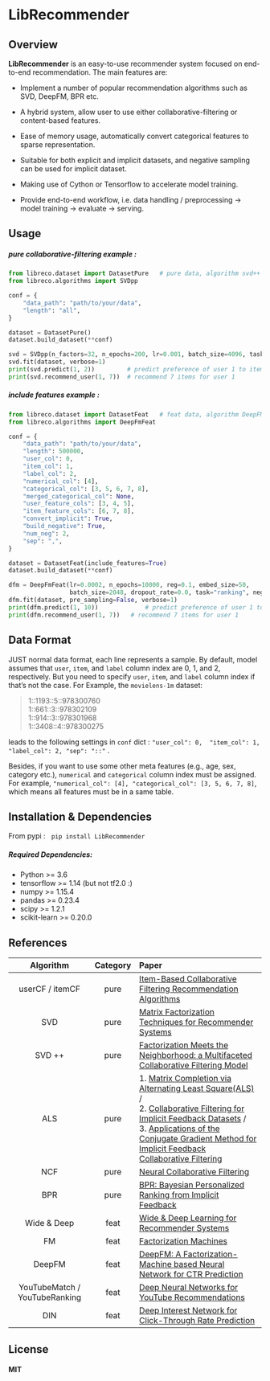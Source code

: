 # LibRecommender

## Overview

**LibRecommender** is an easy-to-use recommender system focused on end-to-end recommendation. The main features are:

+ Implement a number of popular recommendation algorithms such as SVD, DeepFM, BPR etc.

+ A hybrid system, allow user to use either collaborative-filtering or content-based features.

+ Ease of memory usage, automatically convert categorical features to sparse representation.

+ Suitable for both explicit and implicit datasets, and negative sampling can be used for implicit dataset.

+ Making use of Cython or Tensorflow to accelerate model training.

+ Provide end-to-end workflow, i.e. data handling / preprocessing -> model training -> evaluate -> serving.



## Usage

##### _pure collaborative-filtering example_ : 

```python
from libreco.dataset import DatasetPure   # pure data, algorithm svd++
from libreco.algorithms import SVDpp

conf = {
    "data_path": "path/to/your/data",
    "length": "all",
}

dataset = DatasetPure()
dataset.build_dataset(**conf)

svd = SVDpp(n_factors=32, n_epochs=200, lr=0.001, batch_size=4096, task="rating")
svd.fit(dataset, verbose=1)
print(svd.predict(1, 2))	     # predict preference of user 1 to item 2
print(svd.recommend_user(1, 7))	 # recommend 7 items for user 1
```

##### _include features example_ : 

```python
from libreco.dataset import DatasetFeat   # feat data, algorithm DeepFM
from libreco.algorithms import DeepFmFeat

conf = {
    "data_path": "path/to/your/data",
    "length": 500000,
    "user_col": 0,
    "item_col": 1,
    "label_col": 2,
    "numerical_col": [4],
    "categorical_col": [3, 5, 6, 7, 8],
    "merged_categorical_col": None,
    "user_feature_cols": [3, 4, 5],
    "item_feature_cols": [6, 7, 8],
    "convert_implicit": True,
    "build_negative": True,
    "num_neg": 2,
    "sep": ",",
}

dataset = DatasetFeat(include_features=True)
dataset.build_dataset(**conf)

dfm = DeepFmFeat(lr=0.0002, n_epochs=10000, reg=0.1, embed_size=50,
                 batch_size=2048, dropout_rate=0.0, task="ranking", neg_sampling=True)
dfm.fit(dataset, pre_sampling=False, verbose=1)
print(dfm.predict(1, 10))             # predict preference of user 1 to item 10
print(dfm.recommend_user(1, 7))   # recommend 7 items for user 1
```


## Data Format
JUST normal data format, each line represents a sample. By default, model assumes that `user`, `item`, and `label` column index are 0, 1, and 2, respectively. But you need to specify `user`, `item`, and `label` column index if that’s not the case. For Example, the `movielens-1m` dataset:

> 1::1193::5::978300760<br>
> 1::661::3::978302109<br>
> 1::914::3::978301968<br>
> 1::3408::4::978300275

leads to the following settings in `conf` dict : `"user_col": 0,  "item_col": 1,  "label_col": 2, "sep": "::"` .

Besides, if you want to use some other meta features (e.g., age, sex, category etc.), `numerical` and `categorical` column index must be assigned. For example, `"numerical_col": [4], "categorical_col": [3, 5, 6, 7, 8]`, which means all features must be in a same table.



## Installation & Dependencies 

From pypi : &nbsp;  `pip install LibRecommender`


##### Required Dependencies:
- Python >= 3.6
- tensorflow >= 1.14 (but not tf2.0 :)
- numpy >= 1.15.4
- pandas >= 0.23.4
- scipy >= 1.2.1
- scikit-learn >= 0.20.0





## References

|     Algorithm     | Category | Paper                                                        |
| :---------------: | :------: | :----------------------------------------------------------- |
| userCF / itemCF |   pure   | [Item-Based Collaborative Filtering Recommendation Algorithms](http://www.ra.ethz.ch/cdstore/www10/papers/pdf/p519.pdf) |
|        SVD        |   pure   | [Matrix Factorization Techniques for Recommender Systems](https://datajobs.com/data-science-repo/Recommender-Systems-[Netflix].pdf) |
|      SVD ++       |   pure   | [Factorization Meets the Neighborhood: a Multifaceted Collaborative Filtering Model](https://dl.acm.org/citation.cfm?id=1401944) |
|        ALS        |   pure   | 1. [Matrix Completion via Alternating Least Square(ALS)](https://stanford.edu/~rezab/classes/cme323/S15/notes/lec14.pdf) / <br>2. [Collaborative Filtering for Implicit Feedback Datasets](http://yifanhu.net/PUB/cf.pdf) / <br>3. [Applications of the Conjugate Gradient Method for Implicit Feedback Collaborative Filtering](http://citeseerx.ist.psu.edu/viewdoc/download?doi=10.1.1.379.6473&rep=rep1&type=pdf) |
|        NCF        |   pure   | [Neural Collaborative Filtering](https://arxiv.org/pdf/1708.05031.pdf) |
|        BPR        |   pure   | [BPR: Bayesian Personalized Ranking from Implicit Feedback](https://arxiv.org/ftp/arxiv/papers/1205/1205.2618.pdf) |
|    Wide & Deep    |   feat   | [Wide & Deep Learning for Recommender Systems](https://arxiv.org/pdf/1606.07792.pdf) |
|        FM         |   feat   | [Factorization Machines](https://www.csie.ntu.edu.tw/~b97053/paper/Rendle2010FM.pdf) |
|      DeepFM       |   feat   | [DeepFM: A Factorization-Machine based Neural Network for CTR Prediction](https://arxiv.org/pdf/1703.04247.pdf) |
|   YouTubeMatch / YouTubeRanking |   feat   | [Deep Neural Networks for YouTube Recommendations](<https://static.googleusercontent.com/media/research.google.com/zh-CN//pubs/archive/45530.pdf>) |
|        DIN        |   feat   | [Deep Interest Network for Click-Through Rate Prediction](https://arxiv.org/pdf/1706.06978.pdf) |


## License

#### MIT

<br>